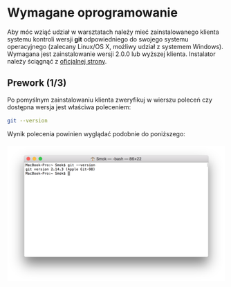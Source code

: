 # Wymagane oprogramowanie

Aby móc wziąć udział w warsztatach należy mieć zainstalowanego klienta systemu kontroli wersji **git** odpowiedniego do swojego systemu operacyjnego (zalecany Linux/OS X, możliwy udział z systemem Windows). Wymagana jest zainstalowanie wersji 2.0.0 lub wyższej klienta. Instalator należy ściągnąć z [oficjalnej strony](https://git-scm.com/downloads).

## Prework (1/3)

Po pomyślnym zainstalowaniu klienta zweryfikuj w wierszu poleceń czy dostępna wersja jest właściwa poleceniem:

```bash
git --version
```

Wynik polecenia powinien wyglądać podobnie do poniższego:

##### ![](/assets/prework_01_git.png) 